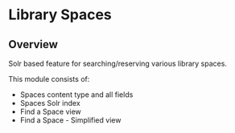 # Library Spaces

## Overview

Solr based feature for searching/reserving various library spaces.

This module consists of:

* Spaces content type and all fields
* Spaces Solr index
* Find a Space view
* Find a Space - Simplified view
